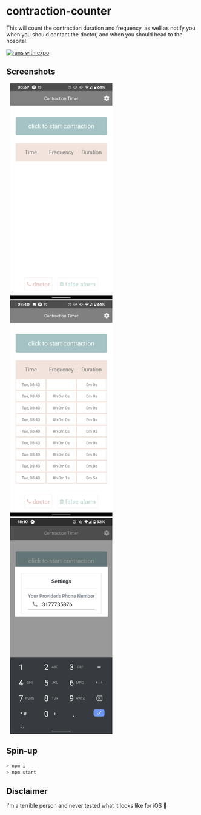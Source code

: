 # contraction-counter
This will count the contraction duration and frequency, as well as notify you when you should contact the doctor, and when you should head to the hospital. 

[![runs with expo](https://img.shields.io/badge/Runs%20with%20Expo-4630EB.svg?style=flat-square&logo=EXPO&labelColor=f3f3f3&logoColor=000)](https://expo.io/)

## Screenshots
<img alt="screenshot of empty page" src="./assets/screenshot-empty-page.png" width="270" hspace="10"/><img alt="screenshot of populated page" src="./assets/screenshot-full-page.png" width="270" hspace="10"/><img alt="screenshot of settings" src="./assets/screenshot-settings.png" width="270" hspace="10"/>

## Spin-up
```bash
> npm i
> npm start
```

## Disclaimer
I'm a terrible person and never tested what it looks like for iOS :grimacing:
